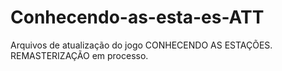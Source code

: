 # Conhecendo-as-esta-es-ATT
Arquivos de atualização do jogo CONHECENDO AS ESTAÇÕES. REMASTERIZAÇÃO em processo.
